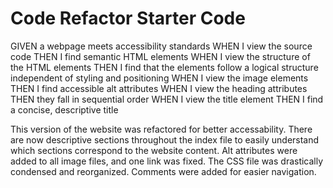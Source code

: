 # Code Refactor Starter Code
GIVEN a webpage meets accessibility standards
WHEN I view the source code
THEN I find semantic HTML elements
WHEN I view the structure of the HTML elements
THEN I find that the elements follow a logical structure independent of styling and positioning
WHEN I view the image elements
THEN I find accessible alt attributes
WHEN I view the heading attributes
THEN they fall in sequential order
WHEN I view the title element
THEN I find a concise, descriptive title

This version of the website was refactored for better accessability. There are now descriptive sections throughout the index file to easily understand which sections correspond to the website content. Alt attributes were added to all image files, and one link was fixed. 
The CSS file was drastically condensed and reorganized. Comments were added for easier navigation. 
